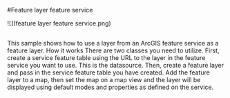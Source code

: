 #Feature layer feature service

![](feature layer feature service.png) 

##

This sample shows how to use a layer from an ArcGIS feature service as a feature layer.
How it works
There are two classes you need to utilize. First, create a service feature table using the URL to the layer in the feature service you want to use. This is the datasource. Then, create a feature layer and pass in the service feature table you have created. Add the feature layer to a map, then set the map on a  map view and the layer will be displayed using  default modes and properties as defined on the service.
